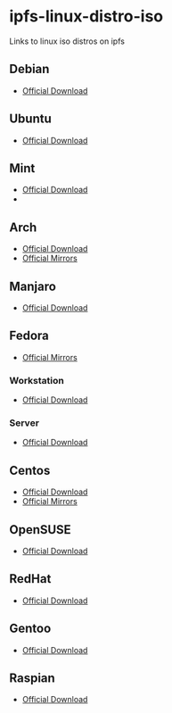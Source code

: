 # ipfs-linux-distro-iso
Links to linux iso distros on ipfs


## Debian
- [Official Download](https://www.debian.org/CD/http-ftp/)

## Ubuntu
- [Official Download](https://www.ubuntu.com/download)

## Mint
- [Official Download](https://linuxmint.com/download.php)
- 
## Arch
- [Official Download](https://www.archlinux.org/download/)
- [Official Mirrors](https://www.archlinux.org/releng/releases/)

## Manjaro
- [Official Download](https://manjaro.org/download/)
## Fedora
- [Official Mirrors](https://admin.fedoraproject.org/mirrormanager/)
### Workstation
- [Official Download](https://getfedora.org/en/workstation/download)

### Server
- [Official Download](https://getfedora.org/en/server/download)

## Centos
- [Official Download](https://www.centos.org/download/)
- [Official Mirrors](https://www.centos.org/download/mirrors/)

## OpenSUSE
- [Official Download](https://software.opensuse.org/)
## RedHat
- [Official Download](https://www.redhat.com/en/store)
## Gentoo
- [Official Download](https://www.gentoo.org/downloads/)
## Raspian
- [Official Download](https://www.raspberrypi.org/downloads/raspbian/)

